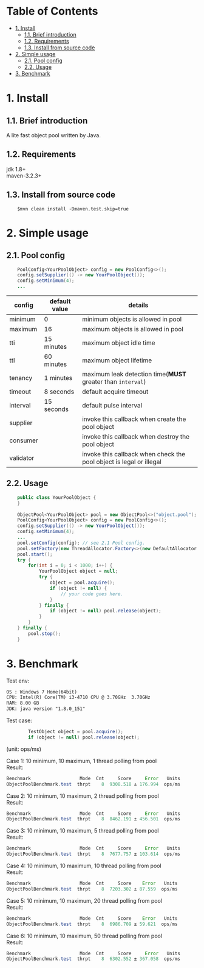 Table of Contents
=================

   * [1. Install](#1-install)
      * [1.1. Brief introduction](#11-brief-introduction)
      * [1.2. Requirements](#12-requirements)
      * [1.3. Install from source code](#13-install-from-source-code)
   * [2. Simple usage](#2-simple-usage)
      * [2.1. Pool config](#21-pool-config)
      * [2.2. Usage](#22-usage)
   * [3. Benchmark](#3-benchmark)


# 1. Install  
## 1.1. Brief introduction  

A lite fast object pool written by Java.  

## 1.2. Requirements  
jdk 1.8+  
maven-3.2.3+  

## 1.3. Install from source code  

``` 
    $mvn clean install -Dmaven.test.skip=true
```  

# 2. Simple usage  
## 2.1. Pool config  

```java  
    PoolConfig<YourPoolObject> config = new PoolConfig<>();
    config.setSupplier(() -> new YourPoolObject());
    config.setMinimum(4);
    ...
```
  
| **config** | **default value**  |  **details**                                                         |
| ---------- | ------------------ | ---------------------------------------------------------------------|
| minimum    | 0                  |  minimum objects is allowed in pool                                  |
| maximum    | 16                 |  maximum objects is allowed in pool                                  |
| tti        | 15 minutes         |  maximum object idle time                                            |
| ttl        | 60 minutes         |  maximum object lifetime                                             |
| tenancy    | 1  minutes         |  maximum leak detection time(**MUST** greater than `interval`)       |
| timeout    | 8  seconds         |  default acquire timeout                                             |
| interval   | 15 seconds         |  default pulse interval                                              |
| supplier   |                    |  invoke this callback when create the pool object                    |
| consumer   |                    |  invoke this callback when destroy the pool object                   |
| validator  |                    |  invoke this callback when check the pool object is legal or illegal |

  

## 2.2. Usage  

```java  
    public class YourPoolObject {
    }
    
    ObjectPool<YourPoolObject> pool = new ObjectPool<>("object.pool");
    PoolConfig<YourPoolObject> config = new PoolConfig<>();
    config.setSupplier(() -> new YourPoolObject());
    config.setMinimum(4);
    ...
    pool.setConfig(config); // see 2.1 Pool config.
    pool.setFactory(new ThreadAllocator.Factory<>(new DefaultAllocator.Factory<>()));
    pool.start();
    try {
        for(int i = 0; i < 1000; i++) {
            YourPoolObject object = null;
            try {
                object = pool.acquire();
                if (object != null) {
                    // your code goes here. 
                }
            } finally {
                if (object != null) pool.release(object);
            }
        }
    } finally {
        pool.stop();
    }
```

# 3. Benchmark

Test env:  

```xml  
OS : Windows 7 Home(64bit)
CPU: Intel(R) Core(TM) i3-4710 CPU @ 3.70GHz  3.70GHz
RAM: 8.00 GB
JDK: java version "1.8.0_151"

```

Test case:  
  
```java  
        TestObject object = pool.acquire();
        if (object != null) pool.release(object);
```
  
(unit: ops/ms)  
  
Case 1: 10 minimum, 10 maximum, 1 thread polling from pool  
Result:  

```java  
Benchmark                  Mode  Cnt     Score     Error   Units
ObjectPoolBenchmark.test  thrpt    8  9308.518 ± 176.994  ops/ms

```
  
Case 2: 10 minimum, 10 maximum, 2 thread polling from pool  
Result:  

```java  
Benchmark                  Mode  Cnt     Score     Error   Units
ObjectPoolBenchmark.test  thrpt    8  8462.191 ± 456.501  ops/ms

```
  
Case 3: 10 minimum, 10 maximum, 5 thread polling from pool  
Result:  

```java  
Benchmark                  Mode  Cnt     Score     Error   Units
ObjectPoolBenchmark.test  thrpt    8  7677.757 ± 103.614  ops/ms

```
  
Case 4: 10 minimum, 10 maximum, 10 thread polling from pool  
Result:  

```java  
Benchmark                  Mode  Cnt     Score    Error   Units
ObjectPoolBenchmark.test  thrpt    8  7203.302 ± 87.559  ops/ms

```
  
Case 5: 10 minimum, 10 maximum, 20 thread polling from pool  
Result:  

```java  
Benchmark                  Mode  Cnt     Score    Error   Units
ObjectPoolBenchmark.test  thrpt    8  6986.709 ± 59.621  ops/ms

```
  
Case 6: 10 minimum, 10 maximum, 50 thread polling from pool  
Result:  

```java  
Benchmark                  Mode  Cnt     Score     Error   Units
ObjectPoolBenchmark.test  thrpt    8  6302.552 ± 367.058  ops/ms

```